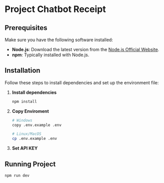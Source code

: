 # Project Chatbot Receipt

## Prerequisites

Make sure you have the following software installed:

- **Node.js**: Download the latest version from the [Node.js Official Website](https://nodejs.org/).
- **npm**: Typically installed with Node.js.

## Installation

Follow these steps to install dependencies and set up the environment file:

1. **Install dependencies**
   ```bash
   npm install
   ```
2. **Copy Enviroment**

   ```bash
   # Windows
   copy .env.example .env

   # Linux/MacOS
   cp .env.example .env
   ```

3. **Set API KEY**

## Running Project

```bash
npm run dev
```
